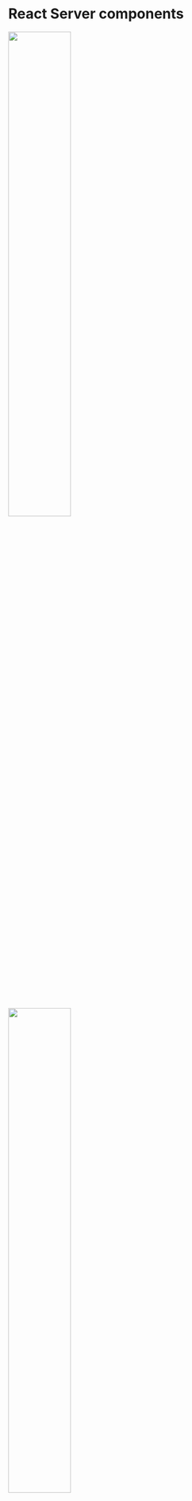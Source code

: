 # React Server components

[<img src="./pics/react_components.png" width="50%"/>](./pics/react_components.png)

[<img src="./pics/server_components.png" width="50%"/>](./pics/server_components.png)

[<img src="./pics/client_components.png" width="50%"/>](./pics/client_components.png)

# Create new app

[<img src="./pics/create_new_app.png" width="50%"/>](./pics/create_new_app.png)

[<img src="./pics/create_new_app_steps.png" width="50%"/>](./pics/create_new_app_steps.png)

# Router

[<img src="./pics/routing_png.png" width="50%"/>](./pics/routing_png.png)

- page.tsx file automatically maps to your site root url.
- Even though we deleted this layout.tsx file, nextjs will automatically create and set it up once we first access the root route.
- Routes are directly tied with their flder names in the app directory. A page.tsx file in the profile folder will mape to the /profile routes and a page.tsx file in the about folder will map to the /about route.

[<img src="./pics/routing_conventions.png" width="50%"/>](./pics/routing_conventions.png)

[<img src="./pics/routing_1.png" width="50%"/>](./pics/routing_1.png)

[<img src="./pics/routing_2.png" width="50%"/>](./pics/routing_2.png)

[<img src="./pics/routing_3.png" width="50%"/>](./pics/routing_3.png)

- If someone tries to visit a url that doesn't maps to any file in the app folder, here nextjs will serve 404 page. We don't need to write any special route to handle these.

[<img src="./pics/not_found.png" width="50%"/>](./pics/not_found.png)

- In nextjs we don't need to install and configure a router. Our folder and file structure does all the heavylifting

# Nested routes

[<img src="./pics/nested_routes_1.png" width="50%"/>](./pics/nested_routes_1.png)

[<img src="./pics/nested_routes_2.png" width="50%"/>](./pics/nested_routes_2.png)

[<img src="./pics/nested_routes_3.png" width="50%"/>](./pics/nested_routes_3.png)

[<img src="./pics/nested_routes_4.png" width="50%"/>](./pics/nested_routes_4.png)

[<img src="./pics/nested_routes_5.png" width="50%"/>](./pics/nested_routes_5.png)

[<img src="./pics/nested_routes_6.png" width="50%"/>](./pics/nested_routes_6.png)

# Dynamic routes

- Every page in App router receives route parameters through the param props.
- The type of params is a Promise that resolves to an object containing the dynamic segments as key value pair.
- The nice about server components is that we can use async await to resolve the promise and access the dynamic segemnt

[<img src="./pics/dynamic_routes_1.png" width="50%"/>](./pics/dynamic_routes_1.png)

[<img src="./pics/dynamic_routes_2.png" width="50%"/>](./pics/dynamic_routes_2.png)

[<img src="./pics/dynamic_routes_3.png" width="50%"/>](./pics/dynamic_routes_3.png)

[<img src="./pics/dynamic_routes_4.png" width="50%"/>](./pics/dynamic_routes_4.png)

[<img src="./pics/dynamic_routes_5.png" width="50%"/>](./pics/dynamic_routes_5.png)

# Nested Dynamic routes

[<img src="./pics/nested_dynamic_routes_1.png" width="50%"/>](./pics/nested_dynamic_routes_1.png)

[<img src="./pics/nested_dynamic_routes_2.png" width="50%"/>](./pics/nested_dynamic_routes_2.png)

# Catch all Segments

- nextjs also offers optional catch all segments. /docs will show 404 page currently

[<img src="./pics/catch_all_segments.png" width="50%"/>](./pics/catch_all_segments.png)

[<img src="./pics/catch_all_segments_1.png" width="50%"/>](./pics/catch_all_segments_1.png)

[<img src="./pics/catch_all_segments_2.png" width="50%"/>](./pics/catch_all_segments_2.png)

[<img src="./pics/catch_all_segments_3.png" width="50%"/>](./pics/catch_all_segments_3.png)

[<img src="./pics/catch_all_segments_4.png" width="50%"/>](./pics/catch_all_segments_4.png)

[<img src="./pics/catch_all_segments_optional.png" width="50%"/>](./pics/catch_all_segments_optional.png)

# Not Found Page

- By default when you visit a route that doesn't exist in your route folder we will see a basic 404 page.
- This page will work fine for development but for production site we might want a customized 404 page.
- Not Found page can also be triggered programmatically using notFound function.
- We can create specific notfound pages for different sections of the app.
- Notfound component doesn't accept props. But we might more data to show different message based on the route parameters. For this we can use the `usePathname` hook from nextjs.
- In the new React server component architecture all React components are server components by default and hooks can only be used in client components. To fix add `"use client"` at the top.

[<img src="./pics/not_found_1.png" width="50%"/>](./pics/not_found_1.png)

[<img src="./pics/not_found_2.png" width="50%"/>](./pics/not_found_2.png)

[<img src="./pics/not_found_3.png" width="50%"/>](./pics/not_found_3.png)

[<img src="./pics/not_found_4.png" width="50%"/>](./pics/not_found_4.png)

[<img src="./pics/not_found_5.png" width="50%"/>](./pics/not_found_5.png)

[<img src="./pics/not_found_6.png" width="50%"/>](./pics/not_found_6.png)

[<img src="./pics/not_found_7.png" width="50%"/>](./pics/not_found_7.png)

# File Colocation

- A route only becomes publically accessible when you add page.tsx or page.jsx file to it.
- We can safely colocate project files inside the route segements inside app directory without worrying about they accidently becoming routes themselves.

[<img src="./pics/file_colocation_1.png" width="50%"/>](./pics/file_colocation_1.png)

[<img src="./pics/file_colocation_2.png" width="50%"/>](./pics/file_colocation_2.png)

[<img src="./pics/file_colocation_3.png" width="50%"/>](./pics/file_colocation_3.png)

[<img src="./pics/file_colocation_4.png" width="50%"/>](./pics/file_colocation_4.png)

[<img src="./pics/file_colocation_5.png" width="50%"/>](./pics/file_colocation_5.png)

[<img src="./pics/file_colocation_6.png" width="50%"/>](./pics/file_colocation_6.png)

# Private folders

[<img src="./pics/private_folders_1.png" width="50%"/>](./pics/private_folders_1.png)

[<img src="./pics/private_folders_2.png" width="50%"/>](./pics/private_folders_2.png)

[<img src="./pics/private_folders_3.png" width="50%"/>](./pics/private_folders_3.png)

[<img src="./pics/private_folders_4.png" width="50%"/>](./pics/private_folders_4.png)

# Route groups

- Route groups are the only way to share a layout between routes without affecting the url.
- To create a route group we simply wrap the folder name in paranthesis. This tells nextjs to treat this folder as an organisational tool only and excluding it from URL path.

[<img src="./pics/route_groups_1.png" width="50%"/>](./pics/route_groups_1.png)

[<img src="./pics/route_groups_2.png" width="50%"/>](./pics/route_groups_2.png)

[<img src="./pics/route_groups_3.png" width="50%"/>](./pics/route_groups_3.png)

# Layouts

- layout.tsx file in the app folder is called the route layout and it is not optional. Even if you delete it nextjs will auto generate it.
- Every layout component needs a children prop. This is where our page content will go.

[<img src="./pics/layouts_1.png" width="50%"/>](./pics/layouts_1.png)

[<img src="./pics/layouts_2.png" width="50%"/>](./pics/layouts_2.png)

[<img src="./pics/layouts_3.png" width="50%"/>](./pics/layouts_3.png)

[<img src="./pics/layouts_4.png" width="50%"/>](./pics/layouts_4.png)

[<img src="./pics/layouts_5.png" width="50%"/>](./pics/layouts_5.png)

[<img src="./pics/layouts_6.png" width="50%"/>](./pics/layouts_6.png)

[<img src="./pics/layouts_7.png" width="50%"/>](./pics/layouts_7.png)

[<img src="./pics/layouts_8.png" width="50%"/>](./pics/layouts_8.png)

# Nested layouts

- First nextjs renders the root layout where the children prop representing the productId folder content. then productId layout kicks in replacing the children prop in the root layout. Finally the actual content from the page.tsx from the productId fills the children prop in the productId layout.
- This pattern gives you the power to create specialized layouts for the different parts of the application.

[<img src="./pics/nested_layout_1.png" width="50%"/>](./pics/nested_layout_1.png)

[<img src="./pics/nested_layout_2.png" width="50%"/>](./pics/nested_layout_2.png)

[<img src="./pics/nested_layout_3.png" width="50%"/>](./pics/nested_layout_3.png)

[<img src="./pics/nested_layout_4.png" width="50%"/>](./pics/nested_layout_4.png)

[<img src="./pics/nested_layout_5.png" width="50%"/>](./pics/nested_layout_5.png)

[<img src="./pics/nested_layout_6.png" width="50%"/>](./pics/nested_layout_6.png)

[<img src="./pics/nested_layout_7.png" width="50%"/>](./pics/nested_layout_7.png)

[<img src="./pics/nested_layout_8.png" width="50%"/>](./pics/nested_layout_8.png)

# Multiple Root Layouts

[<img src="./pics/multiple_root_layouts_1.png" width="50%"/>](./pics/multiple_root_layouts_1.png)

[<img src="./pics/multiple_root_layouts_2.png" width="50%"/>](./pics/multiple_root_layouts_2.png)

# Routing Metadata And dynamic metadata

- While both page and layout can have metadata, page's metadata take priority when they overlap.
- When routes have multiple metadata objects, they merge together with deeper segments taking priority.
- Metadata won't work with pages marked with `use client` directive. The solution is to keep your metadata in server components and extract any client side functionality in separate component.

[<img src="./pics/routing_metadata_1.png" width="50%"/>](./pics/routing_metadata_1.png)

[<img src="./pics/routing_metadata_2.png" width="50%"/>](./pics/routing_metadata_2.png)

[<img src="./pics/routing_metadata_3.png" width="50%"/>](./pics/routing_metadata_3.png)

[<img src="./pics/routing_metadata_4.png" width="50%"/>](./pics/routing_metadata_4.png)

[<img src="./pics/routing_metadata_5.png" width="50%"/>](./pics/routing_metadata_5.png)

[<img src="./pics/routing_metadata_6.png" width="50%"/>](./pics/routing_metadata_6.png)

[<img src="./pics/routing_metadata_7.png" width="50%"/>](./pics/routing_metadata_7.png)

[<img src="./pics/routing_metadata_8.png" width="50%"/>](./pics/routing_metadata_8.png)

[<img src="./pics/routing_metadata_19.png" width="50%"/>](./pics/routing_metadata_9.png)

[<img src="./pics/routing_metadata_10.png" width="50%"/>](./pics/routing_metadata_10.png)

# Title metadata

- Title.default acts as a fallback for any child route that doesn't specify a title.
- Title.template is used when we want consistent prefix and suffix to the route title.
- Sometimes when we want to break free from the template pattern set by parent segment. This is exactly what Title.absolute does.

[<img src="./pics/title_metadata_1.png" width="50%"/>](./pics/title_metadata_1.png)

[<img src="./pics/title_metadata_2.png" width="50%"/>](./pics/title_metadata_2.png)

[<img src="./pics/title_metadata_3.png" width="50%"/>](./pics/title_metadata_3.png)

[<img src="./pics/title_metadata_4.png" width="50%"/>](./pics/title_metadata_4.png)

[<img src="./pics/title_metadata_5.png" width="50%"/>](./pics/title_metadata_5.png)

[<img src="./pics/title_metadata_6.png" width="50%"/>](./pics/title_metadata_6.png)

# Links

- replace replaces the current history entry with the new one.

[<img src="./pics/navigation.png" width="50%"/>](./pics/navigation.png)

[<img src="./pics/link_component.png" width="50%"/>](./pics/link_component.png)

[<img src="./pics/link_component_replace.png" width="50%"/>](./pics/link_component_replace.png)

# Active Links

- nextjs gives us the usePathname hook to help us figure out which link is active.

[<img src="./pics/active_link.png" width="50%"/>](./pics/active_link.png)

# params and searchParams

- We are able to await params and searchParams in news articles component because it is server component. If this was a client component we would get a error because client component don't support async await.
- To access params and searchParams in client component we need to use `use` hook.

[<img src="./pics/params_searchparams_1.png" width="50%"/>](./pics/params_searchparams_1.png)

[<img src="./pics/params_searchparams_2.png" width="50%"/>](./pics/params_searchparams_2.png)

[<img src="./pics/params_searchparams_3.png" width="50%"/>](./pics/params_searchparams_3.png)

# Navigating Programmatically

- useRouter only works in client component.
- router.push and router.replace both are available. To replace the current page in the history stack instead of adding a new entry, for the we need to use router.replace rather than router.push.
- We can also use router.back to go back to the previous page and move forward to move forward in the history.
- We can use `redirect` function.

[<img src="./pics/navigation_programmatically_1.png" width="50%"/>](./pics/navigation_programmatically_1.png)

[<img src="./pics/navigation_programmatically_2.png" width="50%"/>](./pics/navigation_programmatically_2.png)

[<img src="./pics/navigation_programmatically_3.png" width="50%"/>](./pics/navigation_programmatically_3.png)

[<img src="./pics/navigation_programmatically_4.png" width="50%"/>](./pics/navigation_programmatically_4.png)

[<img src="./pics/navigation_programmatically_5.png" width="50%"/>](./pics/navigation_programmatically_5.png)

[<img src="./pics/navigation_programmatically_6.png" width="50%"/>](./pics/navigation_programmatically_6.png)

# Templates

- Layout only mounts new page content while keeping the common elements intact. They don't remount the shared components which lead to better performance.
- Sometimes you might need the layout to create a fresh instance for each child component during navigation. This could be useful for scenarios like implemening enter or exit animations or running useEffect hooks when routes change. This is where template files come in handy as an alternative to layout files.
- We can actually use both layout.tsx and template.tsx together. In this case the layout renders first, the its children are replace by template components output

[<img src="./pics/templates_1.png" width="50%"/>](./pics/templates_1.png)

[<img src="./pics/templates_2.png" width="50%"/>](./pics/templates_2.png)

[<img src="./pics/templates_3.png" width="50%"/>](./pics/templates_3.png)

[<img src="./pics/templates_4.png" width="50%"/>](./pics/templates_4.png)

[<img src="./pics/templates_5.png" width="50%"/>](./pics/templates_5.png)

[<img src="./pics/templates_6.png" width="50%"/>](./pics/templates_6.png)

[<img src="./pics/templates_7.png" width="50%"/>](./pics/templates_7.png)

[<img src="./pics/templates_8.png" width="50%"/>](./pics/templates_8.png)

# Loading UI

- This loading.tsx file automatically wraps the page.tsx file and its nested children within a react suspense boundary

[<img src="./pics/loading_1.png" width="50%"/>](./pics/loading_1.png)

[<img src="./pics/loading_2.png" width="50%"/>](./pics/loading_2.png)

[<img src="./pics/loading_3.png" width="50%"/>](./pics/loading_3.png)

[<img src="./pics/loading_4.png" width="50%"/>](./pics/loading_4.png)

[<img src="./pics/loading_5.png" width="50%"/>](./pics/loading_5.png)

[<img src="./pics/loading_6.png" width="50%"/>](./pics/loading_6.png)

[<img src="./pics/loading_7.png" width="50%"/>](./pics/loading_7.png)

# Error handling

- Error boundaries must be client component.
- ErrorBoundary component receive the error as a prop.

[<img src="./pics/error_handling_1.png" width="50%"/>](./pics/error_handling_1.png)

[<img src="./pics/error_handling_2.png" width="50%"/>](./pics/error_handling_2.png)

[<img src="./pics/error_handling_3.png" width="50%"/>](./pics/error_handling_3.png)

[<img src="./pics/error_handling_4.png" width="50%"/>](./pics/error_handling_4.png)

[<img src="./pics/error_handling_5.png" width="50%"/>](./pics/error_handling_5.png)

[<img src="./pics/error_handling_6.png" width="50%"/>](./pics/error_handling_6.png)

[<img src="./pics/error_handling_7.png" width="50%"/>](./pics/error_handling_7.png)

[<img src="./pics/error_handling_8.png" width="50%"/>](./pics/error_handling_8.png)

# Recovering from Errors

- Apart from the error prop, the error boundary in error.tsx provides us with another useful prop, the reset function. reset function helps to retry rendering the component in page.tsx.
- If we keep hitting the `try again` button, we will keep hitting the error again and again. This is because the retry function will attempt to re render client side, but converting the `reviewId` component to client side just to handle error will be a overkill
- To attempt server side recovery, we will need to rely on startTransition from react and useRouter from nextjs.
- reload function ensures that the refresh is deferred until the next render phase allowing react to handle any pending state updates before proceeding.

# Handling Errors in Nested Routes

[<img src="./pics/error_nested_routes_1.png" width="50%"/>](./pics/error_nested_routes_1.png)

[<img src="./pics/error_nested_routes_2.png" width="50%"/>](./pics/error_nested_routes_2.png)

[<img src="./pics/error_nested_routes_3.png" width="50%"/>](./pics/error_nested_routes_3.png)

[<img src="./pics/error_nested_routes_4.png" width="50%"/>](./pics/error_nested_routes_4.png)

[<img src="./pics/error_nested_routes_5.png" width="50%"/>](./pics/error_nested_routes_5.png)

[<img src="./pics/error_nested_routes_6.png" width="50%"/>](./pics/error_nested_routes_6.png)

# Handling Errors in Layouts

[<img src="./pics/error_in_layout_1.png" width="50%"/>](./pics/error_in_layout_1.png)

[<img src="./pics/error_in_layout_2.png" width="50%"/>](./pics/error_in_layout_2.png)

[<img src="./pics/error_in_layout_3.png" width="50%"/>](./pics/error_in_layout_3.png)

[<img src="./pics/error_in_layout_4.png" width="50%"/>](./pics/error_in_layout_4.png)

# Handling Global Errors

- global-error.tsx should export a react component that will be rendered when an error is encountered in the root layout or any of its nested route in the absence of a error boundary.
- We don't see global error layout in dev run, we can only see that in action in production environment.
- global-error.tsx needs to includes its own html and body tags because when this error boundary kicks in, it completely replaces your root layout

[<img src="./pics/global_error_1.png" width="50%"/>](./pics/global_error_1.png)

[<img src="./pics/global_error_2.png" width="50%"/>](./pics/global_error_2.png)

[<img src="./pics/global_error_3.png" width="50%"/>](./pics/global_error_3.png)

[<img src="./pics/global_error_4.png" width="50%"/>](./pics/global_error_4.png)

# Parallel Routes

- slots are not route segment and don't affect your url structure
- A children prop is actually an implicit slot that doesn't needs its own folder. `complex-dashboard/page.tsx` is same as `complex-dashboard/@children/page.tsx`

[<img src="./pics/parallel_routes_1.png" width="50%"/>](./pics/parallel_routes_1.png)

[<img src="./pics/parallel_routes_2.png" width="50%"/>](./pics/parallel_routes_2.png)

[<img src="./pics/parallel_routes_3.png" width="50%"/>](./pics/parallel_routes_3.png)

[<img src="./pics/parallel_routes_4.png" width="50%"/>](./pics/parallel_routes_4.png)

[<img src="./pics/parallel_routes_5.png" width="50%"/>](./pics/parallel_routes_5.png)

[<img src="./pics/parallel_routes_6.png" width="50%"/>](./pics/parallel_routes_6.png)

[<img src="./pics/parallel_routes_7.png" width="50%"/>](./pics/parallel_routes_7.png)

[<img src="./pics/parallel_routes_8.png" width="50%"/>](./pics/parallel_routes_8.png)

[<img src="./pics/parallel_routes_9.png" width="50%"/>](./pics/parallel_routes_9.png)

[<img src="./pics/parallel_routes_10.png" width="50%"/>](./pics/parallel_routes_10.png)

[<img src="./pics/parallel_routes_11.png" width="50%"/>](./pics/parallel_routes_11.png)

[<img src="./pics/parallel_routes_12.png" width="50%"/>](./pics/parallel_routes_12.png)

[<img src="./pics/parallel_routes_13.png" width="50%"/>](./pics/parallel_routes_13.png)

[<img src="./pics/parallel_routes_14.png" width="50%"/>](./pics/parallel_routes_14.png)

# Unmatched Routes

- archived is a regular route folder not a slot.
- when we visit `http://localhost:3000/complex-dashboard` all slots how their respective content. But when we visit `http://localhost:3000/complex-dashboard/archived`, only notifications slot has matching content. The other three slots children, user and revenue become unmatched.

[<img src="./pics/unmatched_routes_1.png" width="50%"/>](./pics/unmatched_routes_1.png)

[<img src="./pics/unmatched_routes_2.png" width="50%"/>](./pics/unmatched_routes_2.png)

[<img src="./pics/unmatched_routes_3.png" width="50%"/>](./pics/unmatched_routes_3.png)

[<img src="./pics/unmatched_routes_4.png" width="50%"/>](./pics/unmatched_routes_4.png)

[<img src="./pics/unmatched_routes_5.png" width="50%"/>](./pics/unmatched_routes_5.png)

[<img src="./pics/unmatched_routes_6.png" width="50%"/>](./pics/unmatched_routes_6.png)

# Conditional routes

[<img src="./pics/conditional_routes_1.png" width="50%"/>](./pics/conditional_routes_1.png)

[<img src="./pics/conditional_routes_2.png" width="50%"/>](./pics/conditional_routes_2.png)

[<img src="./pics/conditional_routes_3.png" width="50%"/>](./pics/conditional_routes_3.png)

# Intercepting Routes

[<img src="./pics/intercepting_routes_1.png" width="50%"/>](./pics/intercepting_routes_1.png)

[<img src="./pics/intercepting_routes_2.png" width="50%"/>](./pics/intercepting_routes_2.png)

[<img src="./pics/intercepting_routes_3.png" width="50%"/>](./pics/intercepting_routes_3.png)

[<img src="./pics/intercepting_routes_4.png" width="50%"/>](./pics/intercepting_routes_4.png)

[<img src="./pics/intercepting_routes_5.png" width="50%"/>](./pics/intercepting_routes_5.png)

[<img src="./pics/intercepting_routes_6.png" width="50%"/>](./pics/intercepting_routes_6.png)

[<img src="./pics/intercepting_routes_7.png" width="50%"/>](./pics/intercepting_routes_7.png)

[<img src="./pics/intercepting_routes_8.png" width="50%"/>](./pics/intercepting_routes_8.png)

[<img src="./pics/intercepting_routes_9.png" width="50%"/>](./pics/intercepting_routes_9.png)

# Parallel Intercepting Routes

- photo-feed folder has an implementation
